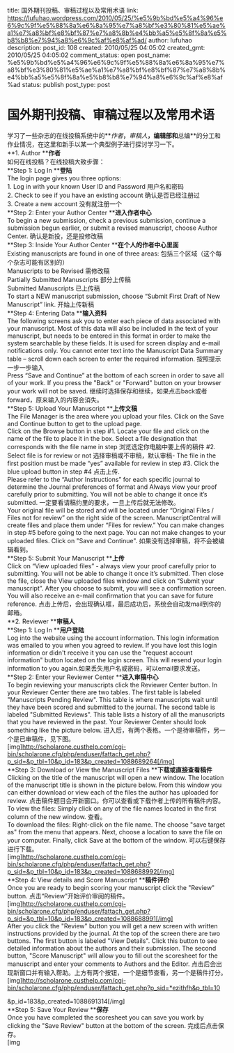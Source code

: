 title: 国外期刊投稿、审稿过程以及常用术语
link: https://lufuhao.wordpress.com/2010/05/25/%e5%9b%bd%e5%a4%96%e6%9c%9f%e5%88%8a%e6%8a%95%e7%a8%bf%e3%80%81%e5%ae%a1%e7%a8%bf%e8%bf%87%e7%a8%8b%e4%bb%a5%e5%8f%8a%e5%b8%b8%e7%94%a8%e6%9c%af%e8%af%ad/
author: lufuhao
description: 
post_id: 108
created: 2010/05/25 04:05:02
created_gmt: 2010/05/25 04:05:02
comment_status: open
post_name: %e5%9b%bd%e5%a4%96%e6%9c%9f%e5%88%8a%e6%8a%95%e7%a8%bf%e3%80%81%e5%ae%a1%e7%a8%bf%e8%bf%87%e7%a8%8b%e4%bb%a5%e5%8f%8a%e5%b8%b8%e7%94%a8%e6%9c%af%e8%af%ad
status: publish
post_type: post

# 国外期刊投稿、审稿过程以及常用术语

学习了一些杂志的在线投稿系统中的**_作者_**，**_审稿人_**，**编辑部**和**总编**的分工和作业情况，在这里和新手以某一个典型例子进行探讨学习一下。  
**1\. Author ****作者**  
如何在线投稿？在线投稿大致步骤：  
**Step 1: Log In ****登陆**  
The login page gives you three options:   
1\. Log in with your known User ID and Password 用户名和密码  
2\. Check to see if you have an existing account 确认是否已经注册过  
3\. Create a new account 没有就注册一个  
**Step 2: Enter your Author Center ****进入作者中心**  
To begin a new submission, check a previous submission, continue a submission begun earlier, or submit a revised manuscript, choose Author Center. 确认是新投，还是投修改稿  
**Step 3: Inside Your Author Center ****在个人的作者中心里面**  
Existing manuscripts are found in one of three areas: 包括三个区域（这个每个杂志可能有区别的）  
Manuscripts to be Revised 需修改稿  
Partially Submitted Manuscripts 部分上传稿  
Submitted Manuscripts 已上传稿  
To start a NEW manuscript submission, choose “Submit First Draft of New Manuscript” link. 开始上传新稿  
**Step 4: Entering Data ****输入资料**  
The following screens ask you to enter each piece of data associated with your manuscript. Most of this data will also be included in the text of your manuscript, but needs to be entered in this format in order to make the system searchable by these fields. It is used for screen display and e-mail notifications only. You cannot enter text into the Manuscript Data Summary table – scroll down each screen to enter the required information. 按照提示一步一步输入  
Press “Save and Continue” at the bottom of each screen in order to save all of your work. If you press the "Back" or "Forward" button on your browser your work will not be saved. 继续时选择保存和继续，如果点击back或者forward，原来输入的内容会消失。  
**Step 5: Upload Your Manuscript ****上传文稿**  
The File Manager is the area where you upload your files. Click on the Save and Continue button to get to the upload page.   
Click on the Browse button in step #1. Locate your file and click on the name of the file to place it in the box. Select a file designation that corresponds with the file name in step 浏览选定你电脑中要上传的稿件 #2. Select file is for review or not 选择审稿或不审稿，默认审稿- The file in the first position must be made “yes” available for review in step #3. Click the blue upload button in step #4 点击上传.   
Please refer to the “Author Instructions” for each specific journal to determine the Journal preferences of format and Always view your proof carefully prior to submitting. You will not be able to change it once it’s submitted. 一定要看请稿约里的要求，一旦上传后就无法修改。  
Your original file will be stored and will be located under “Original Files / Files not for review” on the right side of the screen. ManuscriptCentral will create files and place them under “Files for review.” You can make changes in step #5 before going to the next page. You can not make changes to your uploaded files. Click on "Save and Continue". 如果没有选择审稿，将不会被编辑看到。  
**Step 5: Submit Your Manuscript ****上传**  
Click on “View uploaded files” - always view your proof carefully prior to submitting. You will not be able to change it once it’s submitted. Then close the file, close the View uploaded files window and click on “Submit your manuscript”. After you choose to submit, you will see a confirmation screen. You will also receive an e-mail confirmation that you can save for future reference. 点击上传后，会出现确认框，最后成功后，系统会自动发mail到你的邮箱。  
**2\. Reviewer ****审稿人**  
**Step 1: Log In ****用户登陆**  
Log into the website using the account information. This login information was emailed to you when you agreed to review. If you have lost this login information or didn't receive it you can use the "request account information" button located on the login screen. This will resend your login information to you again.如果丢失用户名或密码，可以email要求发送。  
**Step 2: Enter your Reviewer Center ****进入审稿中心**  
To begin reviewing your manuscripts click the Reviewer Center button. In your Reviewer Center there are two tables. The first table is labeled "Manuscripts Pending Review". This table is where manuscripts wait until they have been scored and submitted to the journal. The second table is labeled "Submitted Reviews". This table lists a history of all the manuscripts that you have reviewed in the past. Your Reviewer Center should look something like the picture below. 进入后，有两个表格。一个是待审稿件，另一个是已审稿件，见下图。  
[img]http://scholarone.custhelp.com/cgi-bin/scholarone.cfg/php/enduser/fattach_get.php?p_sid=&p_tbl=10&p_id=183&p_created=1088689264[/img]  
**Step 3: Download or View the Manuscript Files ****下载或直接查看稿件**  
Clicking on the title of the manuscript will open a new window. The location of the manuscript title is shown in the picture below. From this window you can either download or view each of the files the author has uploaded for review. 点击稿件题目会开新窗口。你可以查看或下载作者上传的所有稿件内容。  
To view the files: Simply click on any of the file names located in the first column of the new window. 查看。  
To download the files: Right-click on the file name. The choose "save target as" from the menu that appears. Next, choose a location to save the file on your computer. Finally, click Save at the bottom of the window. 可以右键保存进行下载。  
[img]http://scholarone.custhelp.com/cgi-bin/scholarone.cfg/php/enduser/fattach_get.php?p_sid=&p_tbl=10&p_id=183&p_created=1088688992[/img]  
**Step 4: View details and Score Manuscript ****稿件评价**  
Once you are ready to begin scoring your manuscript click the "Review" button. 点击“Review”开始评价审阅的稿件。  
[img]http://scholarone.custhelp.com/cgi-bin/scholarone.cfg/php/enduser/fattach_get.php?p_sid=&p_tbl=10&p_id=183&p_created=1088688991[/img]  
After you click the "Review" button you will get a new screen with written instructions provided by the journal. At the top of the screen there are two buttons. The first button is labeled "View Details". Click this button to see detailed information about the authors and their submission. The second button, "Score Manuscript" will allow you to fill out the scoresheet for the manuscript and enter your comments to Authors and the Editor. 点击后会出现新窗口并有输入帮助。上方有两个按钮，一个是细节查看，另一个是稿件打分。  
[img]http://scholarone.custhelp.com/cgi-bin/scholarone.cfg/php/enduser/fattach_get.php?p_sid=*ezithfh&p_tbl=10 

&p_id=183&p_created=1088691314[/img]  
**Step 5: Save Your Review ****保存**  
Once you have completed the scoresheet you can save you work by clicking the "Save Review" button at the bottom of the screen. 完成后点击保存。  
[img